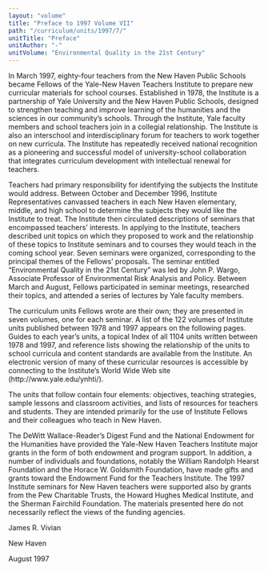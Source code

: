 ```yaml
---
layout: "volume"
title: "Preface to 1997 Volume VII"
path: "/curriculum/units/1997/7/"
unitTitle: "Preface"
unitAuthor: "-"
unitVolume: "Environmental Quality in the 21st Century"
---
```

<body>
<p>
	In March 1997, eighty-four teachers from the New Haven Public Schools became Fellows of the Yale-New Haven Teachers Institute to prepare new curricular materials for school courses. Established in 1978, the Institute is a partnership of Yale University and the New Haven Public Schools, designed to strengthen teaching and improve learning of the humanities and the sciences in our community’s schools. Through the Institute, Yale faculty members and school teachers join in a collegial relationship. The Institute is also an interschool and interdisciplinary forum for teachers to work together on new curricula. The Institute has repeatedly received national recognition as a pioneering and successful model of university-school collaboration that integrates curriculum development with intellectual renewal for teachers. 
</p>
<p>
	Teachers had primary responsibility for identifying the subjects the Institute would address. Between October and December 1996, Institute Representatives canvassed teachers in each New Haven elementary, middle, and high school to determine the subjects they would like the Institute to treat. The Institute then circulated descriptions of seminars that encompassed teachers’ interests. In applying to the Institute, teachers described unit topics on which they proposed to work and the relationship of these topics to Institute seminars and to courses they would teach in the coming school year. Seven seminars were organized, corresponding to the principal themes of the Fellows’ proposals. The seminar entitled “Environmental Quality in the 21st Century” was led by John P. Wargo, Associate Professor of Environmental Risk Analysis and Policy. Between March and August, Fellows participated in seminar meetings, researched their topics, and attended a series of lectures by Yale faculty members. 
</p>
<p>
	The curriculum units Fellows wrote are their own; they are presented in seven volumes, one for each seminar. A list of the 122 volumes of Institute units published between 1978 and 1997 appears on the following pages. Guides to each year’s units, a topical Index of all 1104 units written between 1978 and 1997, and reference lists showing the relationship of the units to school curricula and content standards are available from the Institute. An electronic version of many of these curricular resources is accessible by connecting to the Institute’s World Wide Web site (http://www.yale.edu/ynhti/).
</p>
<p>
	The units that follow contain four elements: objectives, teaching strategies, sample lessons and classroom activities, and lists of resources for teachers and students. They are intended primarily for the use of Institute Fellows and their colleagues who teach in New Haven. 
</p>
<p>
	The DeWitt Wallace-Reader’s Digest Fund and the National Endowment for the Humanities have provided the Yale-New Haven Teachers Institute major grants in the form of both endowment and program support. In addition, a number of individuals and foundations, notably the William Randolph Hearst Foundation and the Horace W. Goldsmith Foundation, have made gifts and grants toward the Endowment Fund for the Teachers Institute. The 1997 Institute seminars for New Haven teachers were supported also by grants from the Pew Charitable Trusts, the Howard Hughes Medical Institute, and the Sherman Fairchild Foundation. The materials presented here do not necessarily reflect the views of the funding agencies. 
</p>
<p>
James R. Vivian
</p>
<p>
New Haven
</p>
<p>
August 1997
</p>
</body>